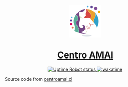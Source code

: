 <p style="text-align:center">
  <img src="https://raw.githubusercontent.com/lopez-eguiluz-ltda/centroamai.cl/main/src/assets/images/amai_logo.webp?token=GHSAT0AAAAAACUHYTIFDED2KGMSEZOALGR6ZVY5TSA" style="display: block;margin-left: auto;margin-right: auto;width: 20%" alt="CentroAmai Logo">
</p>

<h1 style="text-align:center"><a href="https://centroamai.cl">Centro AMAI</a></h1>

<p style="text-align:center">
  
  <a href="https://img.shields.io/uptimerobot/status/m794664525-070d096a44353c240f25c65e?label=website%20status">
    <img alt="Uptime Robot status" src="https://img.shields.io/uptimerobot/status/m794664525-070d096a44353c240f25c65e?label=website%20status">
</a>
  <a href="https://wakatime.com/badge/github/lopez-eguiluz-ltda/centroamai.cl"><img src="https://wakatime.com/badge/github/lopez-eguiluz-ltda/centroamai.cl.svg" alt="wakatime"></a>
</p>

Source code from [centroamai.cl](https://centroamai.cl)
